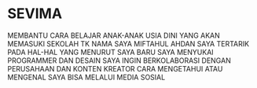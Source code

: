 # SEVIMA
MEMBANTU CARA BELAJAR ANAK-ANAK USIA DINI YANG AKAN MEMASUKI SEKOLAH TK
NAMA SAYA MIFTAHUL AHDAN
SAYA TERTARIK PADA HAL-HAL YANG MENURUT SAYA BARU
SAYA MENYUKAI PROGRAMMER DAN DESAIN
SAYA INGIN BERKOLABORASI DENGAN PERUSAHAAN DAN KONTEN KREATOR
CARA MENGETAHUI ATAU MENGENAL SAYA BISA MELALUI MEDIA SOSIAL
